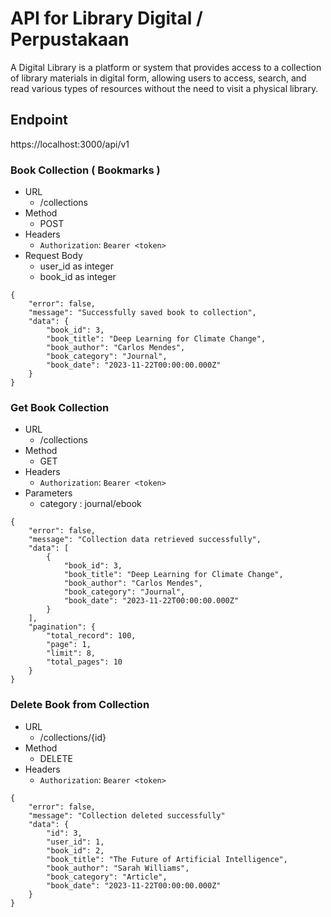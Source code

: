 # API for Library Digital / Perpustakaan
A Digital Library is a platform or system that provides access to a collection of library materials in digital form, allowing users to access, search, and read various types of resources without the need to visit a physical library.

## Endpoint
https://localhost:3000/api/v1

### Book Collection ( Bookmarks )
- URL
    - /collections
- Method
    - POST
- Headers
    - `Authorization`: `Bearer <token>`
- Request Body
    - user_id as integer
    - book_id as integer
```Response
{
    "error": false,
    "message": "Successfully saved book to collection",
    "data": {
        "book_id": 3,
        "book_title": "Deep Learning for Climate Change",
        "book_author": "Carlos Mendes",
        "book_category": "Journal",
        "book_date": "2023-11-22T00:00:00.000Z"
    }
}
```

### Get Book Collection
- URL
    - /collections
- Method
    - GET
- Headers
    - `Authorization`: `Bearer <token>`
- Parameters
    - category : journal/ebook
```Response
{
    "error": false,
    "message": "Collection data retrieved successfully",
    "data": [
        {
            "book_id": 3,
            "book_title": "Deep Learning for Climate Change",
            "book_author": "Carlos Mendes",
            "book_category": "Journal",
            "book_date": "2023-11-22T00:00:00.000Z"
        }
    ],
    "pagination": {
        "total_record": 100,
        "page": 1,
        "limit": 8,
        "total_pages": 10
    }
}
```

### Delete Book from Collection
- URL
    - /collections/{id}
- Method
    - DELETE
- Headers
    - `Authorization`: `Bearer <token>`
```Response
{
    "error": false,
    "message": "Collection deleted successfully"
    "data": {
        "id": 3,
        "user_id": 1,
        "book_id": 2,
        "book_title": "The Future of Artificial Intelligence",
        "book_author": "Sarah Williams",
        "book_category": "Article",
        "book_date": "2023-11-22T00:00:00.000Z"
    }
}
```